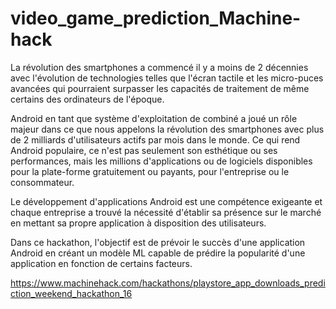 # video_game_prediction_Machine-hack

La révolution des smartphones a commencé il y a moins de 2 décennies avec l'évolution de technologies telles que l'écran tactile et les micro-puces avancées qui pourraient surpasser les capacités de traitement de même certains des ordinateurs de l'époque. 

Android en tant que système d'exploitation de combiné a joué un rôle majeur dans ce que nous appelons la révolution des smartphones avec plus de 2 milliards d'utilisateurs actifs par mois dans le monde. Ce qui rend Android populaire, ce n'est pas seulement son esthétique ou ses performances, mais les millions d'applications ou de logiciels disponibles pour la plate-forme gratuitement ou payants, pour l'entreprise ou le consommateur.

Le développement d'applications Android est une compétence exigeante et chaque entreprise a trouvé la nécessité d'établir sa présence sur le marché en mettant sa propre application à disposition des utilisateurs.

Dans ce hackathon, l'objectif est de prévoir le succès d'une application Android en créant un modèle ML capable de prédire la popularité d'une application en fonction de certains facteurs.

https://www.machinehack.com/hackathons/playstore_app_downloads_prediction_weekend_hackathon_16

